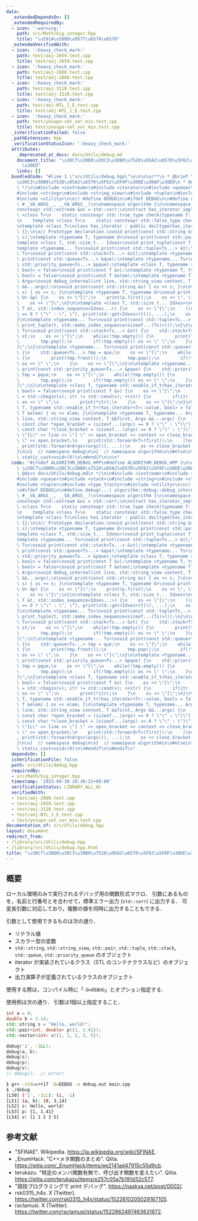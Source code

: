 ```yaml
---
data:
  _extendedDependsOn: []
  _extendedRequiredBy:
  - icon: ':warning:'
    path: src/Math/big_integer.hpp
    title: "\u591A\u500D\u9577\u6574\u6570"
  _extendedVerifiedWith:
  - icon: ':heavy_check_mark:'
    path: test/aoj-2659.test.cpp
    title: test/aoj-2659.test.cpp
  - icon: ':heavy_check_mark:'
    path: test/aoj-2880.test.cpp
    title: test/aoj-2880.test.cpp
  - icon: ':heavy_check_mark:'
    path: test/aoj-3110.test.cpp
    title: test/aoj-3110.test.cpp
  - icon: ':heavy_check_mark:'
    path: test/aoj-NTL_1_E.test.cpp
    title: test/aoj-NTL_1_E.test.cpp
  - icon: ':heavy_check_mark:'
    path: test/yosupo-set_xor_min.test.cpp
    title: test/yosupo-set_xor_min.test.cpp
  _isVerificationFailed: false
  _pathExtension: hpp
  _verificationStatusIcon: ':heavy_check_mark:'
  attributes:
    _deprecated_at_docs: docs/Utils/debug.md
    document_title: "\u30C7\u30D0\u30C3\u30B0\u7528\u95A2\u6570\u5F62\u5F0F\u30DE\u30AF\
      \u30ED"
    links: []
  bundledCode: "#line 1 \"src/Utils/debug.hpp\"\n\n\n\n/**\n * @brief \u30C7\u30D0\
    \u30C3\u30B0\u7528\u95A2\u6570\u5F62\u5F0F\u30DE\u30AF\u30ED\n * @docs docs/Utils/debug.md\n\
    \ */\n\n#include <iostream>\n#include <iterator>\n#include <queue>\n#include <stack>\n\
    #include <string>\n#include <string_view>\n#include <tuple>\n#include <type_traits>\n\
    #include <utility>\n\n// #define DEBUG\n\n#ifdef DEBUG\n\n#define debug(...) algorithm::debug::debug_internal(__LINE__,\
    \ #__VA_ARGS__, __VA_ARGS__)\n\nnamespace algorithm {\n\nnamespace debug {\n\n\
    constexpr std::ostream &os = std::cerr;\n\nstruct has_iterator_impl {\n    template\
    \ <class T>\n    static constexpr std::true_type check(typename T::iterator *);\n\
    \n    template <class T>\n    static constexpr std::false_type check(...);\n};\n\
    \ntemplate <class T>\nclass has_iterator : public decltype(has_iterator_impl::check<T>(nullptr))\
    \ {};\n\n// Prototype declaration.\nvoid print(const std::string &s);\nvoid print(std::string_view\
    \ s);\ntemplate <typename T, typename U>\nvoid print(const std::pair<T, U> &p);\n\
    template <class T, std::size_t... Idxes>\nvoid print_tuple(const T &t, std::index_sequence<Idxes...>);\n\
    template <typename... Ts>\nvoid print(const std::tuple<Ts...> &t);\ntemplate <typename...\
    \ Ts>\nvoid print(const std::stack<Ts...> &st);\ntemplate <typename... Ts>\nvoid\
    \ print(const std::queue<Ts...> &que);\ntemplate <typename... Ts>\nvoid print(const\
    \ std::priority_queue<Ts...> &pque);\ntemplate <class T, typename std::enable_if_t<has_iterator<T>::value,\
    \ bool> = false>\nvoid print(const T &v);\ntemplate <typename T, typename std::enable_if_t<!has_iterator<T>::value,\
    \ bool> = false>\nvoid print(const T &elem);\ntemplate <typename T, typename...\
    \ Args>\nvoid debug_internal(int line, std::string_view context, T &&first, Args\
    \ &&...args);\n\nvoid print(const std::string &s) { os << s; }\n\nvoid print(std::string_view\
    \ s) { os << s; }\n\ntemplate <typename T, typename U>\nvoid print(const std::pair<T,\
    \ U> &p) {\n    os << \"{\";\n    print(p.first);\n    os << \", \";\n    print(p.second);\n\
    \    os << \"}\";\n}\n\ntemplate <class T, std::size_t... Idxes>\nvoid print_tuple(const\
    \ T &t, std::index_sequence<Idxes...>) {\n    os << \"{\";\n    ((os << (Idxes\
    \ == 0 ? \"\" : \", \"), print(std::get<Idxes>(t))), ...);\n    os << \"}\";\n\
    }\n\ntemplate <typename... Ts>\nvoid print(const std::tuple<Ts...> &t) {\n   \
    \ print_tuple(t, std::make_index_sequence<sizeof...(Ts)>());\n}\n\ntemplate <typename...\
    \ Ts>\nvoid print(const std::stack<Ts...> &st) {\n    std::stack<Ts...> tmp =\
    \ st;\n    os << \"[\";\n    while(!tmp.empty()) {\n        print(tmp.top());\n\
    \        tmp.pop();\n        if(!tmp.empty()) os << \" \";\n    }\n    os << \"\
    ]\";\n}\n\ntemplate <typename... Ts>\nvoid print(const std::queue<Ts...> &que)\
    \ {\n    std::queue<Ts...> tmp = que;\n    os << \"[\";\n    while(!tmp.empty())\
    \ {\n        print(tmp.front());\n        tmp.pop();\n        if(!tmp.empty())\
    \ os << \" \";\n    }\n    os << \"]\";\n}\n\ntemplate <typename... Ts>\nvoid\
    \ print(const std::priority_queue<Ts...> &pque) {\n    std::priority_queue<Ts...>\
    \ tmp = pque;\n    os << \"[\";\n    while(!tmp.empty()) {\n        print(tmp.top());\n\
    \        tmp.pop();\n        if(!tmp.empty()) os << \" \";\n    }\n    os << \"\
    ]\";\n}\n\ntemplate <class T, typename std::enable_if_t<has_iterator<T>::value,\
    \ bool> = false>\nvoid print(const T &v) {\n    os << \"[\";\n    for(auto itr\
    \ = std::cbegin(v); itr != std::cend(v); ++itr) {\n        if(itr != std::cbegin(v))\
    \ os << \" \";\n        print(*itr);\n    }\n    os << \"]\";\n}\n\ntemplate <typename\
    \ T, typename std::enable_if_t<!has_iterator<T>::value, bool> = false>\nvoid print(const\
    \ T &elem) { os << elem; }\n\ntemplate <typename T, typename... Args>\nvoid debug_internal(int\
    \ line, std::string_view context, T &&first, Args &&...args) {\n    constexpr\
    \ const char *open_bracket = (sizeof...(args) == 0 ? \"\" : \"(\");\n    constexpr\
    \ const char *close_bracket = (sizeof...(args) == 0 ? \"\" : \")\");\n    os <<\
    \ \"[L\" << line << \"] \" << open_bracket << context << close_bracket << \":\
    \ \" << open_bracket;\n    print(std::forward<T>(first));\n    ((os << \", \"\
    , print(std::forward<Args>(args))), ...);\n    os << close_bracket << std::endl;\n\
    }\n\n}  // namespace debug\n\n}  // namespace algorithm\n\n#else\n\n#define debug(...)\
    \ static_cast<void>(0)\n\n#endif\n\n\n"
  code: "#ifndef ALGORITHM_DEBUG_HPP\n#define ALGORITHM_DEBUG_HPP 1\n\n/**\n * @brief\
    \ \u30C7\u30D0\u30C3\u30B0\u7528\u95A2\u6570\u5F62\u5F0F\u30DE\u30AF\u30ED\n *\
    \ @docs docs/Utils/debug.md\n */\n\n#include <iostream>\n#include <iterator>\n\
    #include <queue>\n#include <stack>\n#include <string>\n#include <string_view>\n\
    #include <tuple>\n#include <type_traits>\n#include <utility>\n\n// #define DEBUG\n\
    \n#ifdef DEBUG\n\n#define debug(...) algorithm::debug::debug_internal(__LINE__,\
    \ #__VA_ARGS__, __VA_ARGS__)\n\nnamespace algorithm {\n\nnamespace debug {\n\n\
    constexpr std::ostream &os = std::cerr;\n\nstruct has_iterator_impl {\n    template\
    \ <class T>\n    static constexpr std::true_type check(typename T::iterator *);\n\
    \n    template <class T>\n    static constexpr std::false_type check(...);\n};\n\
    \ntemplate <class T>\nclass has_iterator : public decltype(has_iterator_impl::check<T>(nullptr))\
    \ {};\n\n// Prototype declaration.\nvoid print(const std::string &s);\nvoid print(std::string_view\
    \ s);\ntemplate <typename T, typename U>\nvoid print(const std::pair<T, U> &p);\n\
    template <class T, std::size_t... Idxes>\nvoid print_tuple(const T &t, std::index_sequence<Idxes...>);\n\
    template <typename... Ts>\nvoid print(const std::tuple<Ts...> &t);\ntemplate <typename...\
    \ Ts>\nvoid print(const std::stack<Ts...> &st);\ntemplate <typename... Ts>\nvoid\
    \ print(const std::queue<Ts...> &que);\ntemplate <typename... Ts>\nvoid print(const\
    \ std::priority_queue<Ts...> &pque);\ntemplate <class T, typename std::enable_if_t<has_iterator<T>::value,\
    \ bool> = false>\nvoid print(const T &v);\ntemplate <typename T, typename std::enable_if_t<!has_iterator<T>::value,\
    \ bool> = false>\nvoid print(const T &elem);\ntemplate <typename T, typename...\
    \ Args>\nvoid debug_internal(int line, std::string_view context, T &&first, Args\
    \ &&...args);\n\nvoid print(const std::string &s) { os << s; }\n\nvoid print(std::string_view\
    \ s) { os << s; }\n\ntemplate <typename T, typename U>\nvoid print(const std::pair<T,\
    \ U> &p) {\n    os << \"{\";\n    print(p.first);\n    os << \", \";\n    print(p.second);\n\
    \    os << \"}\";\n}\n\ntemplate <class T, std::size_t... Idxes>\nvoid print_tuple(const\
    \ T &t, std::index_sequence<Idxes...>) {\n    os << \"{\";\n    ((os << (Idxes\
    \ == 0 ? \"\" : \", \"), print(std::get<Idxes>(t))), ...);\n    os << \"}\";\n\
    }\n\ntemplate <typename... Ts>\nvoid print(const std::tuple<Ts...> &t) {\n   \
    \ print_tuple(t, std::make_index_sequence<sizeof...(Ts)>());\n}\n\ntemplate <typename...\
    \ Ts>\nvoid print(const std::stack<Ts...> &st) {\n    std::stack<Ts...> tmp =\
    \ st;\n    os << \"[\";\n    while(!tmp.empty()) {\n        print(tmp.top());\n\
    \        tmp.pop();\n        if(!tmp.empty()) os << \" \";\n    }\n    os << \"\
    ]\";\n}\n\ntemplate <typename... Ts>\nvoid print(const std::queue<Ts...> &que)\
    \ {\n    std::queue<Ts...> tmp = que;\n    os << \"[\";\n    while(!tmp.empty())\
    \ {\n        print(tmp.front());\n        tmp.pop();\n        if(!tmp.empty())\
    \ os << \" \";\n    }\n    os << \"]\";\n}\n\ntemplate <typename... Ts>\nvoid\
    \ print(const std::priority_queue<Ts...> &pque) {\n    std::priority_queue<Ts...>\
    \ tmp = pque;\n    os << \"[\";\n    while(!tmp.empty()) {\n        print(tmp.top());\n\
    \        tmp.pop();\n        if(!tmp.empty()) os << \" \";\n    }\n    os << \"\
    ]\";\n}\n\ntemplate <class T, typename std::enable_if_t<has_iterator<T>::value,\
    \ bool> = false>\nvoid print(const T &v) {\n    os << \"[\";\n    for(auto itr\
    \ = std::cbegin(v); itr != std::cend(v); ++itr) {\n        if(itr != std::cbegin(v))\
    \ os << \" \";\n        print(*itr);\n    }\n    os << \"]\";\n}\n\ntemplate <typename\
    \ T, typename std::enable_if_t<!has_iterator<T>::value, bool> = false>\nvoid print(const\
    \ T &elem) { os << elem; }\n\ntemplate <typename T, typename... Args>\nvoid debug_internal(int\
    \ line, std::string_view context, T &&first, Args &&...args) {\n    constexpr\
    \ const char *open_bracket = (sizeof...(args) == 0 ? \"\" : \"(\");\n    constexpr\
    \ const char *close_bracket = (sizeof...(args) == 0 ? \"\" : \")\");\n    os <<\
    \ \"[L\" << line << \"] \" << open_bracket << context << close_bracket << \":\
    \ \" << open_bracket;\n    print(std::forward<T>(first));\n    ((os << \", \"\
    , print(std::forward<Args>(args))), ...);\n    os << close_bracket << std::endl;\n\
    }\n\n}  // namespace debug\n\n}  // namespace algorithm\n\n#else\n\n#define debug(...)\
    \ static_cast<void>(0)\n\n#endif\n\n#endif\n"
  dependsOn: []
  isVerificationFile: false
  path: src/Utils/debug.hpp
  requiredBy:
  - src/Math/big_integer.hpp
  timestamp: '2023-09-30 18:36:21+09:00'
  verificationStatus: LIBRARY_ALL_AC
  verifiedWith:
  - test/aoj-2880.test.cpp
  - test/aoj-2659.test.cpp
  - test/aoj-3110.test.cpp
  - test/aoj-NTL_1_E.test.cpp
  - test/yosupo-set_xor_min.test.cpp
documentation_of: src/Utils/debug.hpp
layout: document
redirect_from:
- /library/src/Utils/debug.hpp
- /library/src/Utils/debug.hpp.html
title: "\u30C7\u30D0\u30C3\u30B0\u7528\u95A2\u6570\u5F62\u5F0F\u30DE\u30AF\u30ED"
---
```

## 概要

ローカル環境のみで実行されるデバッグ用の関数形式マクロ．
引数にあるものを，名前と行番号とを合わせて，標準エラー出力 (`std::cerr`) に出力する．
可変長引数に対応しており，複数の値を同時に出力することもできる．

引数として使用できるものは次の通り．

- リテラル値
- スカラー型の変数
- `std::string`, `std::string_view`, `std::pair`, `std::tuple`, `std::stack`, `std::queue`, `std::priority_queue` のオブジェクト
- iterator が実装されているクラス（STL のコンテナクラスなど）のオブジェクト
- 出力演算子が定義されているクラスのオブジェクト

使用する際は，コンパイル時に「`-D=DEBUG`」とオプション指定する．

使用例は次の通り．
引数は1個以上指定すること．

```main.cpp
int a = 0;
double b = 3.14;
std::string s = "Hello, world!";
std::pair<int, double> p({1, 1.41});
std::vector<int> v({1, 1, 2, 3, 5});

debug('i', -1LL);
debug(a, b);
debug(s);
debug(p);
debug(v);
// debug();  // error!
`````

```bash
$ g++ -std=c++17 -D=DEBUG -o debug.out main.cpp
$ ./debug
[L50] ('i', -1LL): (i, -1)
[L51] (a, b): (0, 3.14)
[L52] s: Hello, world!
[L53] p: {1, 1.41}
[L54] v: [1 1 2 3 5]
``````


## 参考文献

- "SFINAE". Wikipedia. <https://ja.wikipedia.org/wiki/SFINAE>.
- _EnumHack. "C++メタ関数のまとめ". Qiita. <https://qiita.com/_EnumHack/items/ee2141ad47915c55d9cb>.
- terukazu. "特定のメンバ関数有無で、呼び出す関数を変えたい". Qiita. <https://qiita.com/terukazu/items/e257c05a7b191d32c577>.
- "競技プログラミングで print デバッグ". <https://naskya.net/post/0002/>.
- rsk0315_h4x. X (Twitter). <https://twitter.com/rsk0315_h4x/status/1522810205029167105>.
- raclamusi. X (Twitter). <https://twitter.com/raclamusi/status/1522862497463631872>.
